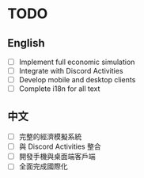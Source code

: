 # TODO

## English

- [ ] Implement full economic simulation
- [ ] Integrate with Discord Activities
- [ ] Develop mobile and desktop clients
- [ ] Complete i18n for all text

## 中文

- [ ] 完整的經濟模擬系統
- [ ] 與 Discord Activities 整合
- [ ] 開發手機與桌面端客戶端
- [ ] 全面完成國際化
